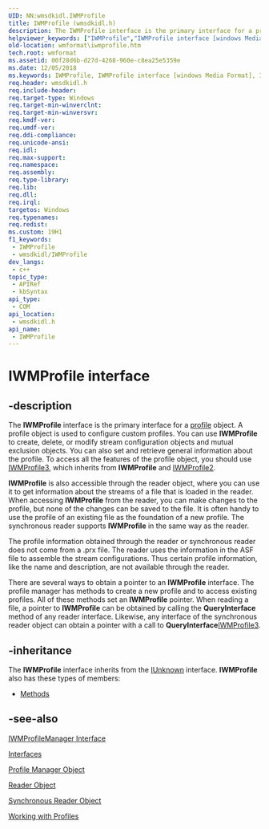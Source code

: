 ```yaml
---
UID: NN:wmsdkidl.IWMProfile
title: IWMProfile (wmsdkidl.h)
description: The IWMProfile interface is the primary interface for a profile object.
helpviewer_keywords: ["IWMProfile","IWMProfile interface [windows Media Format]","IWMProfile interface [windows Media Format]","described","IWMProfileInterface","wmformat.iwmprofile","wmsdkidl/IWMProfile"]
old-location: wmformat\iwmprofile.htm
tech.root: wmformat
ms.assetid: 00f28d6b-d27d-4268-960e-c8ea25e5359e
ms.date: 12/05/2018
ms.keywords: IWMProfile, IWMProfile interface [windows Media Format], IWMProfile interface [windows Media Format],described, IWMProfileInterface, wmformat.iwmprofile, wmsdkidl/IWMProfile
req.header: wmsdkidl.h
req.include-header: 
req.target-type: Windows
req.target-min-winverclnt: 
req.target-min-winversvr: 
req.kmdf-ver: 
req.umdf-ver: 
req.ddi-compliance: 
req.unicode-ansi: 
req.idl: 
req.max-support: 
req.namespace: 
req.assembly: 
req.type-library: 
req.lib: 
req.dll: 
req.irql: 
targetos: Windows
req.typenames: 
req.redist: 
ms.custom: 19H1
f1_keywords:
 - IWMProfile
 - wmsdkidl/IWMProfile
dev_langs:
 - c++
topic_type:
 - APIRef
 - kbSyntax
api_type:
 - COM
api_location:
 - wmsdkidl.h
api_name:
 - IWMProfile
---
```


# IWMProfile interface


## -description

The <b>IWMProfile</b> interface is the primary interface for a <a href="/windows/desktop/wmformat/wmformat-glossary">profile</a> object. A profile object is used to configure custom profiles. You can use <b>IWMProfile</b> to create, delete, or modify stream configuration objects and mutual exclusion objects. You can also set and retrieve general information about the profile. To access all the features of the profile object, you should use <a href="/windows/desktop/api/wmsdkidl/nn-wmsdkidl-iwmprofile3">IWMProfile3</a>, which inherits from <b>IWMProfile</b> and <a href="/windows/desktop/api/wmsdkidl/nn-wmsdkidl-iwmprofile2">IWMProfile2</a>.

<b>IWMProfile</b> is also accessible through the reader object, where you can use it to get information about the streams of a file that is loaded in the reader. When accessing <b>IWMProfile</b> from the reader, you can make changes to the profile, but none of the changes can be saved to the file. It is often handy to use the profile of an existing file as the foundation of a new profile. The synchronous reader supports <b>IWMProfile</b> in the same way as the reader.

The profile information obtained through the reader or synchronous reader does not come from a .prx file. The reader uses the information in the ASF file to assemble the stream configurations. Thus certain profile information, like the name and description, are not available through the reader.

There are several ways to obtain a pointer to an <b>IWMProfile</b> interface. The profile manager has methods to create a new profile and to access existing profiles. All of these methods set an <b>IWMProfile</b> pointer. When reading a file, a pointer to <b>IWMProfile</b> can be obtained by calling the <b>QueryInterface</b> method of any reader interface. Likewise, any interface of the synchronous reader object can obtain a pointer with a call to <b>QueryInterface</b><a href="/windows/desktop/api/wmsdkidl/nn-wmsdkidl-iwmprofile3">IWMProfile3</a>.

## -inheritance

The <b>IWMProfile</b> interface inherits from the <a href="/windows/desktop/api/unknwn/nn-unknwn-iunknown">IUnknown</a> interface. <b>IWMProfile</b> also has these types of members:
<ul>
<li><a href="/">Methods</a></li>
</ul>

## -see-also

<a href="/windows/desktop/api/wmsdkidl/nn-wmsdkidl-iwmprofilemanager">IWMProfileManager Interface</a>



<a href="/windows/desktop/wmformat/interfaces">Interfaces</a>



<a href="/windows/desktop/wmformat/profile-manager-object">Profile Manager Object</a>



<a href="/windows/desktop/wmformat/reader-object">Reader Object</a>



<a href="/windows/desktop/wmformat/synchronous-reader-object">Synchronous Reader Object</a>



<a href="/windows/desktop/wmformat/working-with-profiles">Working with Profiles</a>
